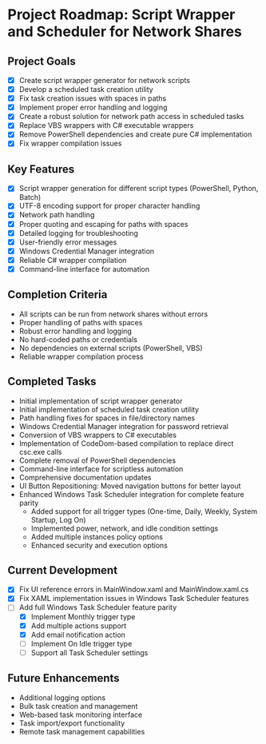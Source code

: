 # Project Roadmap: Script Wrapper and Scheduler for Network Shares

## Project Goals
- [x] Create script wrapper generator for network scripts
- [x] Develop a scheduled task creation utility
- [x] Fix task creation issues with spaces in paths
- [x] Implement proper error handling and logging
- [x] Create a robust solution for network path access in scheduled tasks
- [x] Replace VBS wrappers with C# executable wrappers
- [x] Remove PowerShell dependencies and create pure C# implementation
- [x] Fix wrapper compilation issues

## Key Features
- [x] Script wrapper generation for different script types (PowerShell, Python, Batch)
- [x] UTF-8 encoding support for proper character handling
- [x] Network path handling 
- [x] Proper quoting and escaping for paths with spaces
- [x] Detailed logging for troubleshooting
- [x] User-friendly error messages
- [x] Windows Credential Manager integration
- [x] Reliable C# wrapper compilation
- [x] Command-line interface for automation

## Completion Criteria
- All scripts can be run from network shares without errors
- Proper handling of paths with spaces
- Robust error handling and logging
- No hard-coded paths or credentials
- No dependencies on external scripts (PowerShell, VBS)
- Reliable wrapper compilation process

## Completed Tasks
- Initial implementation of script wrapper generator
- Initial implementation of scheduled task creation utility
- Path handling fixes for spaces in file/directory names
- Windows Credential Manager integration for password retrieval
- Conversion of VBS wrappers to C# executables
- Implementation of CodeDom-based compilation to replace direct csc.exe calls
- Complete removal of PowerShell dependencies
- Command-line interface for scriptless automation
- Comprehensive documentation updates
- UI Button Repositioning: Moved navigation buttons for better layout
- Enhanced Windows Task Scheduler integration for complete feature parity
  - Added support for all trigger types (One-time, Daily, Weekly, System Startup, Log On)
  - Implemented power, network, and idle condition settings
  - Added multiple instances policy options
  - Enhanced security and execution options

## Current Development
- [x] Fix UI reference errors in MainWindow.xaml and MainWindow.xaml.cs
- [x] Fix XAML implementation issues in Windows Task Scheduler features
- [ ] Add full Windows Task Scheduler feature parity
  - [x] Implement Monthly trigger type
  - [x] Add multiple actions support
  - [x] Add email notification action
  - [ ] Implement On Idle trigger type
  - [ ] Support all Task Scheduler settings

## Future Enhancements
- Additional logging options
- Bulk task creation and management
- Web-based task monitoring interface
- Task import/export functionality
- Remote task management capabilities
